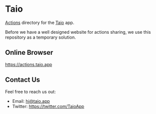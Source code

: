 # Taio

[Actions](https://docs.taio.app/#/actions/basics) directory for the [Taio](https://taio.app) app.

Before we have a well designed website for actions sharing, we use this repository as a temporary solution.

## Online Browser

https://actions.taio.app

## Contact Us

Feel free to reach us out:

- Email: [hi@taio.app](mailto:hi@taio.app)
- Twitter: https://twitter.com/TaioApp
